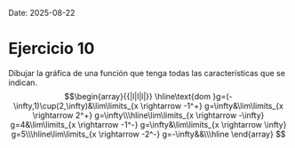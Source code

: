 Date: 2025-08-22

# Ejercicio 10


Dibujar la gráfica de una función que tenga todas las características que se indican.
$$\begin{array}{{|l|l|l|}}
 \hline\text{dom }g=(-\infty,1)\cup(2,\infty)&\lim\limits_{x \rightarrow -1^+} g=\infty&\lim\limits_{x \rightarrow 2^+} g=\infty\\\hline\lim\limits_{x \rightarrow -\infty} g=4&\lim\limits_{x \rightarrow -1^-} g=\infty&\lim\limits_{x \rightarrow \infty} g=5\\\hline\lim\limits_{x \rightarrow -2^-} g=-\infty&&\\\hline
\end{array}
$$